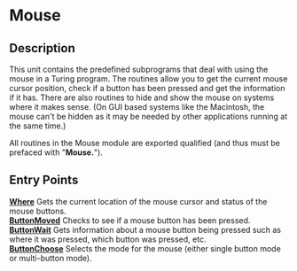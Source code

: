 
# Mouse

## Description
This unit contains the predefined subprograms that deal with using the mouse in a Turing program. The routines allow you to get the current mouse cursor position, check if a button has been pressed and get the information if it has. There are also routines to hide and show the mouse on systems where it makes sense. (On GUI based systems like the Macintosh, the mouse can't be hidden as it may be needed by other applications running at the same time.)

All routines in the Mouse module are exported qualified (and thus must be prefaced with "**Mouse.**").


## Entry Points

[**Where**](mouse_where.html)   Gets the current location of the mouse cursor and status of the mouse buttons.  
[**ButtonMoved**](mouse_buttonmoved.html)   Checks to see if a mouse button has been pressed.  
[**ButtonWait**](mouse_buttonwait.html)   Gets information about a mouse button being pressed such as where it was pressed, which button was pressed, etc.  
[**ButtonChoose**](mouse_buttonchoose.html)   Selects the mode for the mouse (either single button mode or multi-button mode).  
